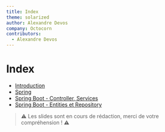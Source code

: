 ```yaml
---
title: Index
theme: solarized
author: Alexandre Devos
company: Octocorn
contributors: 
  - Alexandre Devos
---
```


# Index

- [Introduction](01_introduction.slides.html)
- [Spring](02_spring.slides.html)
- [Spring Boot - Controller, Services](03_spring_boot_controller-services.slides.html)
- [Spring Boot - Entities et Repository](04_spring_boot_repository-entity-relations.slides.html)

> ⚠️ Les slides sont en cours de rédaction, merci de votre compréhension ! ⚠️
